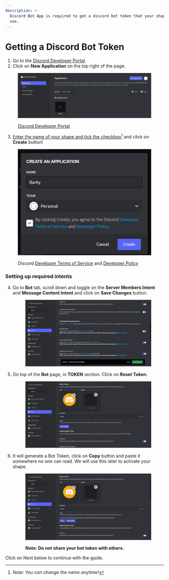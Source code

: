 ```yaml
---
description: >-
  Discord Bot App is required to get a discord bot token that your shape will
  use.
---
```


# Getting a Discord Bot Token

1. Go to the [Discord Developer Portal](https://discord.com/developers/applications).
2. Click on **New Application** on the top right of the page.

<figure><img src="../../.gitbook/assets/image (30).png" alt=""><figcaption><p><a href="https://discord.com/developers/applications">Discord Developer Portal</a></p></figcaption></figure>



3. [Enter the name of your shape and tick the checkbox](#user-content-fn-1)[^1] and click on **Create** button!

<figure><img src="../../.gitbook/assets/image (32).png" alt=""><figcaption><p>Discord <a href="https://discord.com/developers/docs/policies-and-agreements/terms-of-service">Developer Terms of Service</a> and <a href="https://discord.com/developers/docs/policies-and-agreements/developer-policy">Developer Policy</a></p></figcaption></figure>





### Setting up required intents

4.  Go to **Bot** tab, scroll down and toggle on the **Server Members Intent** and **Message Content Intent** and click on **Save Changes** button.

    <figure><img src="../../.gitbook/assets/image (34).png" alt=""><figcaption></figcaption></figure>
5.  On top of the **Bot** page, in **TOKEN** section. Click on **Reset Token.**

    <figure><img src="../../.gitbook/assets/Screenshot 2024-03-24 101813.png" alt=""><figcaption></figcaption></figure>
6.  It will generate a Bot Token, click on **Copy** button and paste it somewhere no one can read. We will use this later to activate your shape.

    <figure><img src="../../.gitbook/assets/Screenshot 2024-03-24 102016.png" alt=""><figcaption><p><strong>Note: Do not share your bot token with others.</strong></p></figcaption></figure>



Click on Next below to continue with the guide.

[^1]: _Note: You can change the name anytime!_
